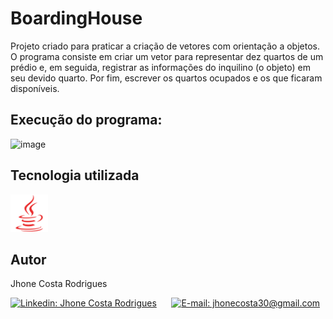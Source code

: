 # BoardingHouse
Projeto criado para praticar a criação de vetores com orientação a objetos. O programa consiste em criar um vetor para representar dez quartos
de um prédio e, em seguida, registrar as informações do inquilino (o objeto) em seu devido quarto. Por fim, escrever os quartos ocupados e os que ficaram disponíveis.

## Execução do programa:
![image](https://user-images.githubusercontent.com/129993748/231866205-ca3315ff-02ba-45f1-b3e6-30f4beb83700.png)

## Tecnologia utilizada
<div align="left"> 
  <img height="60" src="https://raw.githubusercontent.com/devicons/devicon/master/icons/java/java-plain.svg" title="Java">

## Autor
<p>Jhone Costa Rodrigues</p>
<section align="left">  
  <div> 
    <a href="https://www.linkedin.com/in/jhone-costa-rodrigues-79a080234/" target="_blank"><img src="https://img.shields.io/badge/-LinkedIn-%230077B5?style=for-the-badge&logo=linkedin&logoColor=white" target="_blank" title="Linkedin: Jhone Costa Rodrigues"></a>
    &nbsp;&nbsp;&nbsp;&nbsp;
    <a href = "mailto:jhonecosta30@gmail.com"><img src="https://img.shields.io/badge/-Gmail-%23333?style=for-the-badge&logo=gmail&logoColor=white" target="_blank" title="E-mail: jhonecosta30@gmail.com"></a>
  </div>
</section>
